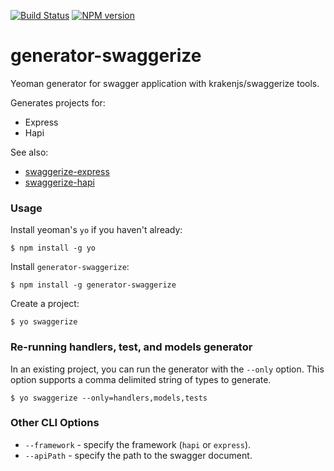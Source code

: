 [![Build Status](https://travis-ci.org/krakenjs/generator-swaggerize.png)](https://travis-ci.org/krakenjs/generator-swaggerize) [![NPM version](https://badge.fury.io/js/generator-swaggerize.png)](http://badge.fury.io/js/generator-swaggerize)

# generator-swaggerize

Yeoman generator for swagger application with krakenjs/swaggerize tools.

Generates projects for:
- Express
- Hapi

See also:
- [swaggerize-express](https://github.com/krakenjs/swaggerize-express)
- [swaggerize-hapi](https://github.com/krakenjs/swaggerize-hapi)

### Usage

Install yeoman's `yo` if you haven't already:

```
$ npm install -g yo
```

Install `generator-swaggerize`:

```
$ npm install -g generator-swaggerize
```

Create a project:

```
$ yo swaggerize
```

### Re-running handlers, test, and models generator

In an existing project, you can run the generator with the `--only` option. This option supports a comma delimited string of types to generate.

```
$ yo swaggerize --only=handlers,models,tests
```

### Other CLI Options

- `--framework` - specify the framework (`hapi` or `express`).
- `--apiPath` - specify the path to the swagger document.
